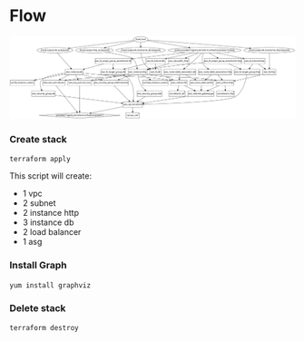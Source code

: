 # Flow

![aws-infra](aws-infra/graph/terraform-graph.svg "flow")

### Create stack

```
terraform apply
```

This script will create:
-   1 vpc
-   2 subnet
-   2 instance http
-   3 instance db
-   2 load balancer
-   1 asg


### Install Graph
```
yum install graphviz
```

### Delete stack

```
terraform destroy
```
